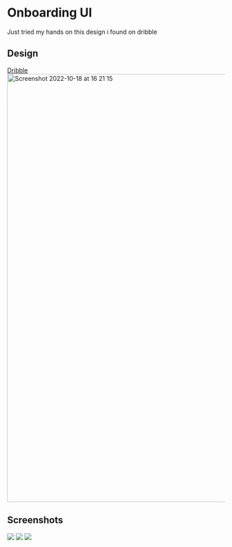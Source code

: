 # Onboarding UI

Just tried my hands on this design i found on dribble

## Design
[Dribble](https://dribbble.com/shots/11082826-Workout-App-Onboarding-Screens)
<img width="992" alt="Screenshot 2022-10-18 at 16 21 15" src="https://user-images.githubusercontent.com/52238457/196502070-4c8a109e-3478-4211-9fd1-dc1dfa73af1a.png">

## Screenshots
<div class="row">
<img src="https://user-images.githubusercontent.com/52238457/196501236-bb10bd31-3b33-4e1c-b2e3-b92e20d7c878.png" />
<img src="https://user-images.githubusercontent.com/52238457/196501243-bfa2ff74-c3db-480c-9d4b-f74dead89ab6.png" />
<img src="https://user-images.githubusercontent.com/52238457/196501248-c2dd6d1a-1785-4eb7-b8d0-f0e63898bf0b.png" />


